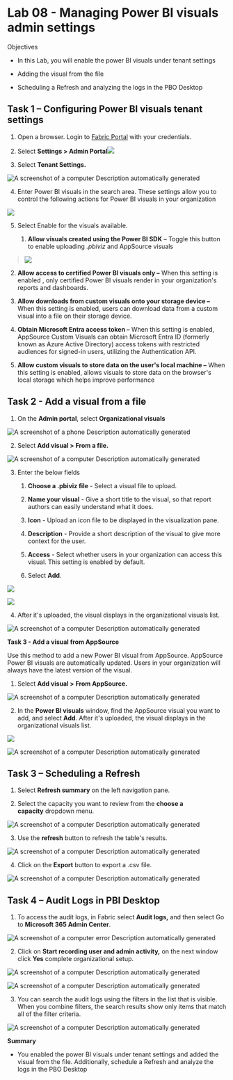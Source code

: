 # Lab 08 - Managing Power BI visuals admin settings

Objectives

- In this Lab, you will enable the power BI visuals under tenant
  settings

- Adding the visual from the file

- Scheduling a Refresh and analyzing the logs in the PBO Desktop

## Task 1 – Configuring Power BI visuals tenant settings

1.  Open a browser. Login to [Fabric
    Portal](https://app.fabric.microsoft.com/) with your credentials.

2.  Select **Settings \> Admin Portal**![](./media/image1.png)

3.  Select **Tenant Settings.**

![A screenshot of a computer Description automatically
generated](./media/image2.png)

4.  Enter Power BI visuals in the search area. These settings allow you
    to control the following actions for Power BI visuals in your
    organization

![](./media/image3.png)

5.  Select Enable for the visuals available.

    1.  **Allow visuals created using the Power BI SDK** – Toggle this
        button to enable uploading *.pbiviz* and AppSource visuals

> ![](./media/image4.png)

2.  **Allow access to certified Power BI visuals only –** When this
    setting is enabled , only certified Power BI visuals render in your
    organization's reports and dashboards.

3.  **Allow downloads from custom visuals onto your storage device –**
    When this setting is enabled, users can download data from a custom
    visual into a file on their storage device.

4.  **Obtain Microsoft Entra access token –** When this setting is
    enabled, AppSource Custom Visuals can obtain Microsoft Entra ID
    (formerly known as Azure Active Directory) access tokens with
    restricted audiences for signed-in users, utilizing
    the Authentication API. 

5.  **Allow custom visuals to store data on the user's local machine –**
    When this setting is enabled, allows visuals to store data on the
    browser's local storage which helps improve performance

## Task 2 - Add a visual from a file

1.  On the **Admin portal**, select **Organizational visuals**

![A screenshot of a phone Description automatically
generated](./media/image5.png)

2.  Select **Add visual \> From a file.**

![A screenshot of a computer Description automatically
generated](./media/image6.png)

3.  Enter the below fields

    1.  **Choose a .pbiviz file** - Select a visual file to upload.

    2.  **Name your visual** - Give a short title to the visual, so that
        report authors can easily understand what it does.

    3.  **Icon** - Upload an icon file to be displayed in the
        visualization pane.

    4.  **Description** - Provide a short description of the visual to
        give more context for the user.

    5.  **Access** - Select whether users in your organization can
        access this visual. This setting is enabled by default.

    6.  Select **Add**.

![](./media/image7.png)

![](./media/image8.png)

4.  After it's uploaded, the visual displays in the organizational
    visuals list.

![A screenshot of a computer Description automatically
generated](./media/image9.png)

**Task 3 - Add a visual from AppSource**

Use this method to add a new Power BI visual from AppSource. AppSource
Power BI visuals are automatically updated. Users in your organization
will always have the latest version of the visual.

1.  Select **Add visual \> From AppSource.**

![A screenshot of a computer Description automatically
generated](./media/image10.png)

2.  In the **Power BI visuals** window, find the AppSource visual you
    want to add, and select **Add**. After it's uploaded, the visual
    displays in the organizational visuals list.

![](./media/image11.png)

![A screenshot of a computer Description automatically
generated](./media/image12.png)

## Task 3 – Scheduling a Refresh

1.  Select **Refresh summary** on the left navigation pane.

2.  Select the capacity you want to review from the **choose a
    capacity** dropdown menu.

![A screenshot of a computer Description automatically
generated](./media/image13.png)

3.  Use the **refresh** button to refresh the table's results.

![A screenshot of a computer Description automatically
generated](./media/image14.png)

4.  Click on the **Export** button to export a .csv file.

![A screenshot of a computer Description automatically
generated](./media/image15.png)

## Task 4 – Audit Logs in PBI Desktop

1.  To access the audit logs, in Fabric select **Audit logs,** and then
    select Go to **Microsoft 365 Admin Center**.

![A screenshot of a computer error Description automatically
generated](./media/image16.png)

2.  Click on **Start recording user and admin activity,** on the next
    window click **Yes** complete organizational setup.

![A screenshot of a computer Description automatically
generated](./media/image17.png)

![A screenshot of a computer Description automatically
generated](./media/image18.png)

3.  You can search the audit logs using the filters in the list that is
    visible. When you combine filters, the search results show only
    items that match all of the filter criteria.

![A screenshot of a computer Description automatically
generated](./media/image19.png)

**Summary**

- You enabled the power BI visuals under tenant settings and added the
  visual from the file. Additionally, schedule a Refresh and analyze the
  logs in the PBO Desktop
